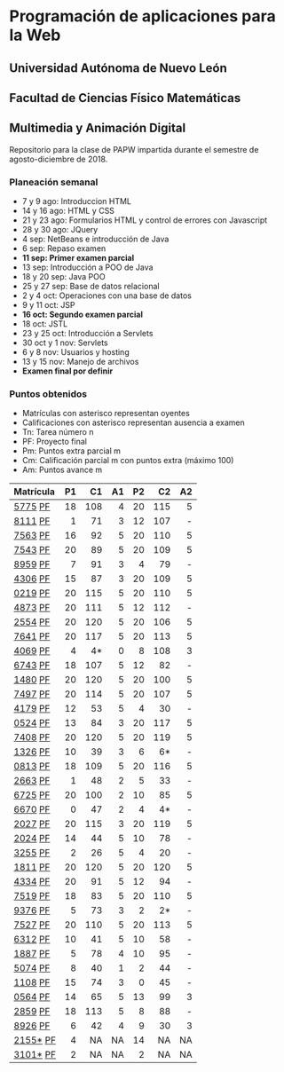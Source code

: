 # Programación de aplicaciones para la Web

## Universidad Autónoma de Nuevo León
## Facultad de Ciencias Físico Matemáticas
## Multimedia y Animación Digital

Repositorio para la clase de PAPW impartida durante el semestre de agosto-diciembre de 2018.

### Planeación semanal

* 7 y 9 ago: Introduccion HTML
* 14 y 16 ago: HTML y CSS
* 21 y 23 ago: Formularios HTML y control de errores con Javascript
* 28 y 30 ago: JQuery
* 4 sep: NetBeans e introducción de Java
* 6 sep: Repaso examen
* **11 sep: Primer examen parcial**
* 13 sep: Introducción a POO de Java
* 18 y 20 sep: Java POO
* 25 y 27 sep: Base de datos relacional
* 2 y 4 oct: Operaciones con una base de datos
* 9 y 11 oct: JSP
* **16 oct: Segundo examen parcial**
* 18 oct: JSTL
* 23 y 25 oct: Introducción a Servlets
* 30 oct y 1 nov: Servlets
* 6 y 8 nov: Usuarios y hosting
* 13 y 15 nov: Manejo de archivos
* **Examen final por definir**


### Puntos obtenidos

* Matrículas con asterisco representan oyentes
* Calificaciones con asterisco representan ausencia a examen
* Tn: Tarea número n
* PF: Proyecto final
* Pm: Puntos extra parcial m
* Cm: Calificación parcial m con puntos extra (máximo 100)
* Am: Puntos avance m

| Matrícula                                                                                                                         | P1 |  C1 | A1 | P2 |  C2 | A2 |
|:----------------------------------------------------------------------------------------------------------------------------------|---:|----:|---:|---:|----:|---:|
| [5775](https://github.com/MaricruzAlvarado/PAPW)                         [PF](https://maricruz5775-papw.herokuapp.com/)           | 18 | 108 |  4 | 20 | 115 |  5 |
| [8111](https://github.com/Ziengamer/PAPW)                                [PF](https://servidor-papw-alanalvarez.herokuapp.com/)   |  1 |  71 |  3 | 12 | 107 |  - |
| [7563](https://bitbucket.org/AyalaL/tareas/src/master/)                  [PF](https://leonapp-papw.herokuapp.com/)                | 16 |  92 |  5 | 20 | 110 |  5 |
| [7543](https://github.com/TonySegov/PAPW_Tarea1)                         [PF](https://horizontony.herokuapp.com/)                 | 20 |  89 |  5 | 20 | 109 |  5 |
| [8959](https://github.com/OmarCSTB/PAPW)                                 [PF](https://aresthias.herokuapp.com/)                   |  7 |  91 |  3 |  4 |  79 |  - |
| [4306](https://github.com/MichChiu/PAPW)                                 [PF](https://papw-bluawolf.herokuapp.com/)               | 15 |  87 |  3 | 20 | 109 |  5 |
| [0219](https://github.com/JGCisRmz/PAPW)                                 [PF](https://papw-lil-bot.herokuapp.com/)                | 20 | 115 |  5 | 20 | 110 |  5 |
| [4873](https://github.com/FabrizioCF/PAPW_Tarea1)                        [PF](https://axiom-market.herokuapp.com/)                | 20 | 111 |  5 | 12 | 112 |  - |
| [2554](https://github.com/julios5050/Tareas)                             [PF](https://proyectpapw.herokuapp.com/)                 | 20 | 120 |  5 | 20 | 106 |  5 |
| [7641](https://github.com/edparra21/PAPW)                                [PF](https://fmmex.herokuapp.com/)                       | 20 | 117 |  5 | 20 | 113 |  5 |
| [4069](https://github.com/brndn98/PAPW)                                  [PF](https://prueba-avance.herokuapp.com/)               |  4 |  4* |  0 |  8 | 108 |  3 |
| [6743](https://github.com/Deathmajorasmask/PAPW)                         [PF](https://pixelgameshop.herokuapp.com/)               | 18 | 107 |  5 | 12 |  82 |  - |
| [1480](https://github.com/EGaravitoM/Papw)                               [PF](https://papw1480.herokuapp.com/)                    | 20 | 120 |  5 | 20 | 100 |  5 |
| [7497](https://github.com/RickyGonal/PAPW.git)                           [PF](https://buyzone.herokuapp.com/)                     | 20 | 114 |  5 | 20 | 107 |  5 |
| [4179](https://github.com/Albert0070/tarea-papw)                         [PF]()                                                   | 12 |  53 |  5 |  4 |  30 |  - |
| [0524](https://github.com/PandaKnightwalker/papw)                        [PF](https://papw-web.herokuapp.com/)                    | 13 |  84 |  3 | 20 | 117 |  5 |
| [7408](https://bitbucket.org/ObedYairGL/papwgl/src/master/)              [PF](https://sold-out-oygl.herokuapp.com/)               | 20 | 120 |  5 | 20 | 119 |  5 |
| [1326](https://github.com/Roark995/Tarea-1)                              [PF](https://papw1326felipe.herokuapp.com/)              | 10 |  39 |  3 |  6 |  6* |  - |
| [0813](https://github.com/GeraHdz/Tareas-de-PAPW)                        [PF](https://papwgerahdz.herokuapp.com/)                 | 18 | 109 |  5 | 20 | 116 |  5 |
| [2663](https://github.com/TobyHerrera97/Tareas-Papw)                     [PF]()                                                   |  1 |  48 |  2 |  5 |  33 |  - |
| [6725](https://github.com/Spider351/Papw)                                [PF](https://papw-1556725-proyecto-final.herokuapp.com/) | 20 | 100 |  2 | 10 |  85 |  5 |
| [6670](https://github.com/CristoOrtiz/papw1)                             [PF]()                                                   |  0 |  47 |  2 |  4 |  4* |  - |
| [2027](https://github.com/JoshuaJosafath/Tareas_PAPW)                    [PF](https://mangastore.herokuapp.com/)                  | 20 | 115 |  3 | 20 | 119 |  5 |
| [2024](https://bitbucket.org/gilcereyna/papw1/src/master/)               [PF]()                                                   | 14 |  44 |  5 | 10 |  78 |  - |
| [3255](https://github.com/MrSalinas1/REPO)                               [PF]()                                                   |  2 |  26 |  5 |  4 |  20 |  - |
| [1811](https://bitbucket.org/JuanSalinas9k/juansalinasrepo/src/master/)  [PF](https://ostore-9k.herokuapp.com/)                   | 20 | 120 |  5 | 20 | 120 |  5 |
| [4334](https://github.com/codesesp/PAPW)                                 [PF](https://proyectopapw.herokuapp.com/)                | 20 |  91 |  5 | 12 |  94 |  - |
| [7519](https://github.com/asvalles/papwTarea1)                           [PF](https://proyectopapwtecline.herokuapp.com/)         | 18 |  83 |  5 | 20 | 110 |  5 |
| [9376](https://bitbucket.org/Rhoric_/cosos-de-papw/src/master/)          [PF]()                                                   |  5 |  73 |  3 |  2 |  2* |  - |
| [7527](https://github.com/Alinavg2712/PAPW-)                             [PF](https://bambo-ozled.herokuapp.com/)                 | 20 | 110 |  5 | 20 | 113 |  5 |
| [6312](https://github.com/RicardoBanda97/Tareas_Papw)                    [PF]()                                                   | 10 |  41 |  5 | 10 |  58 |  - |
| [1887](https://github.com/DiegoWayne/Tarea-1)                            [PF]()                                                   |  5 |  78 |  4 | 10 |  95 |  - |
| [5074](https://github.com/soy1limon/PAPW)                                [PF](https://aldogarza.herokuapp.com/)                   |  8 |  40 |  1 |  2 |  44 |  - |
| [1108](https://github.com/Gera1590/PAPW)                                 [PF]()                                                   | 15 |  74 |  3 |  0 |  45 |  - |
| [0564](https://github.com/PupperGroove/Tarea1.git)                       [PF](https://ppapwbgm.herokuapp.com/)                    | 14 |  65 |  5 | 13 |  99 |  3 |
| [2859](https://github.com/ElizabethHerrera/PAPW)                         [PF](https://papw-la-colmena.herokuapp.com/)             | 18 | 113 |  5 |  8 |  88 |  - |
| [8926](https://github.com/JudithVelez/Papw)                              [PF](https://cosplayshop.herokuapp.com/)                 |  6 |  42 |  4 |  9 |  30 |  3 |
| [2155*](https://github.com/Maria-Ellie/Papw )                            [PF](https://mighty-papw.herokuapp.com/)                 |  4 |  NA | NA | 14 |  NA | NA |
| [3101*](https://github.com/HFH96/T1)                                     [PF]()                                                   |  2 |  NA | NA |  2 |  NA | NA |